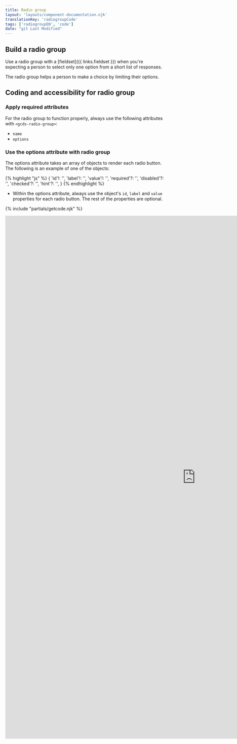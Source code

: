 ```yaml
---
title: Radio group
layout: 'layouts/component-documentation.njk'
translationKey: 'radiogroupCode'
tags: ['radiogroupEN', 'code']
date: "git Last Modified"
---
```


## Build a radio group

Use a radio group with a [fieldset]({{ links.fieldset }})  when you're expecting a person to select only one option from a short list of responses.

The radio group helps a person to make a choice by limiting their options.

## Coding and accessibility for radio group

### Apply required attributes
For the radio group to function properly, always use the following attributes with `<gcds-radio-group>`:

- `name`
- `options`

### Use the options attribute with radio group

The options attribute takes an array of objects to render each radio button. The following is an example of one of the objects:

{% highlight "js" %}
{
  'id'!: '',
  'label'!: '',
  'value'!: '',
  'required'?: '',
  'disabled'?: '',
  'checked'?: '',
  'hint'?: '',
}
{% endhighlight %}


- Within the options attribute, always use the object's `id`, `label` and `value` properties for each radio button. The rest of the properties are optional.

{% include "partials/getcode.njk" %}

<iframe
  title="Overview of gcds-radio-group properties and events."
  src="https://cds-snc.github.io/gcds-components/iframe.html?viewMode=docs&demo=true&singleStory=true&id=components-radio-group--events-properties"
  width="1200"
  height="1650"
  style="display: block; margin: 0 auto;"
  frameBorder="0"
  allow="clipboard-write"
></iframe>
